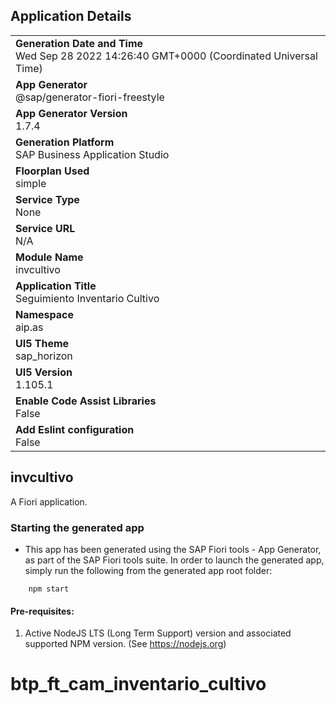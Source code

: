 ## Application Details
|               |
| ------------- |
|**Generation Date and Time**<br>Wed Sep 28 2022 14:26:40 GMT+0000 (Coordinated Universal Time)|
|**App Generator**<br>@sap/generator-fiori-freestyle|
|**App Generator Version**<br>1.7.4|
|**Generation Platform**<br>SAP Business Application Studio|
|**Floorplan Used**<br>simple|
|**Service Type**<br>None|
|**Service URL**<br>N/A
|**Module Name**<br>invcultivo|
|**Application Title**<br>Seguimiento Inventario Cultivo|
|**Namespace**<br>aip.as|
|**UI5 Theme**<br>sap_horizon|
|**UI5 Version**<br>1.105.1|
|**Enable Code Assist Libraries**<br>False|
|**Add Eslint configuration**<br>False|

## invcultivo

A Fiori application.

### Starting the generated app

-   This app has been generated using the SAP Fiori tools - App Generator, as part of the SAP Fiori tools suite.  In order to launch the generated app, simply run the following from the generated app root folder:

```
    npm start
```

#### Pre-requisites:

1. Active NodeJS LTS (Long Term Support) version and associated supported NPM version.  (See https://nodejs.org)


# btp_ft_cam_inventario_cultivo
